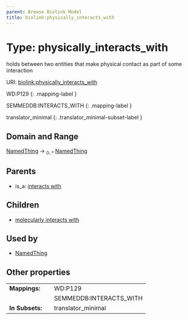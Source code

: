 ```yaml
---
parent: Browse Biolink Model
title: biolink:physically_interacts_with
---
```


# Type: physically_interacts_with


holds between two entities that make physical contact as part of some interaction

URI: [biolink:physically_interacts_with](https://w3id.org/biolink/vocab/physically_interacts_with)

WD:P129
{: .mapping-label }

SEMMEDDB:INTERACTS_WITH
{: .mapping-label }


translator_minimal
{: .translator_minimal-subset-label }


## Domain and Range

[NamedThing](NamedThing.md) ->  <sub>0..*</sub> [NamedThing](NamedThing.md)

## Parents

 *  is_a: [interacts with](interacts_with.md)

## Children

 *  [molecularly interacts with](molecularly_interacts_with.md)

## Used by

 * [NamedThing](NamedThing.md)

## Other properties

|  |  |  |
| --- | --- | --- |
| **Mappings:** | | WD:P129 |
|  | | SEMMEDDB:INTERACTS_WITH |
| **In Subsets:** | | translator_minimal |

